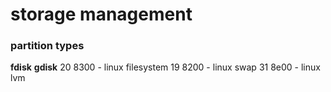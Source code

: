 # storage management

### partition types

**fdisk**	**gdisk**
20	8300 - linux filesystem
19	8200 - linux swap
31	8e00 - linux lvm